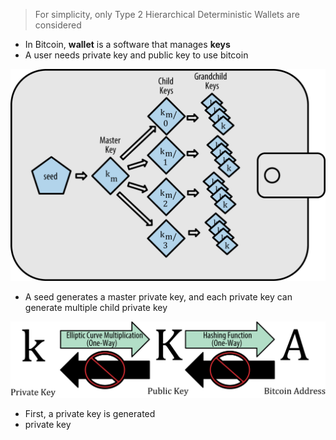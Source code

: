 > For simplicity, only Type 2 Hierarchical Deterministic Wallets are considered


- In Bitcoin, **wallet** is a software that manages **keys**
- A user needs private key and public key to use bitcoin


<img src="../assets/images/t2_deterministic.png" title="px(픽셀) 크기 설정" alt="deterministic wallets"/><br/>

- A seed generates a master private key, and each private key can generate multiple child private key

<img src="../assets/images/pvkey_pubkey_addr.png" title="px(픽셀) 크기 설정" alt="private key to address"/><br/>
- First, a private key is generated
- private key 